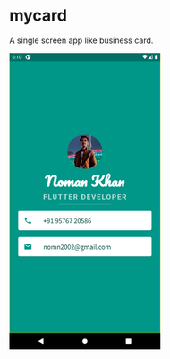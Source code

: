 # mycard

A single screen app like business card.

<img src=images/mycard.png width="270" height="530">

